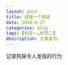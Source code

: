 ```yaml
---
layout: post
title: 这是一个网站
date: 2018-6-27
categories: blog
tags: [标签一,标签二]
description: 文章金句。
---
```


记录狗屎令人发指的行为












